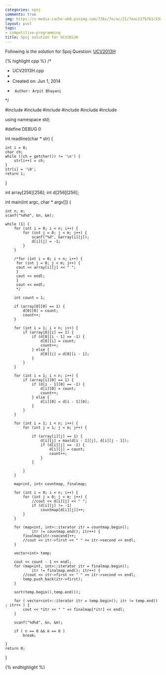 ```yaml
---
categories: spoj
comments: true
img: https://s-media-cache-ak0.pinimg.com/736x/7e/ac/21/7eac217b7b1c55ab7fd56758e4e181be.jpg
layout: post
tags:
- competitive-programming
title: Spoj solution for UCV2013H
---
```


Following is the solution for Spoj Question: [UCV2013H](http://www.spoj.com/problems/UCV2013H/)

{% highlight cpp %}
/*
 * UCV2013H.cpp
 *
 *  Created on: Jun 1, 2014
 *      Author: Arpit Bhayani
 */

#include <cstdio>
#include <cstdlib>
#include <iostream>
#include <map>
#include <vector>
#include <algorithm>

using namespace std;

#define DEBUG 0

int readline(char * str) {

	int i = 0;
	char ch;
	while ((ch = getchar()) != '\n') {
		str[i++] = ch;
	}
	str[i] = '\0';
	return i;
}

int array[256][256];
int d[256][256];

int main(int argc, char * argv[]) {

	int n, m;
	scanf("%d%d", &n, &m);

	while (1) {
		for (int i = 0; i < n; i++) {
			for (int j = 0; j < m; j++) {
				scanf("%d", &array[i][j]);
				d[i][j] = -1;
			}
		}

		/*for (int i = 0; i < n; i++) {
		 for (int j = 0; j < m; j++) {
		 cout << array[i][j] << " ";
		 }
		 cout << endl;
		 }
		 cout << endl;
		 */

		int count = 1;

		if (array[0][0] == 1) {
			d[0][0] = count;
			count++;
		}

		for (int i = 1; i < n; i++) {
			if (array[0][i] == 1) {
				if (d[0][i - 1] == -1) {
					d[0][i] = count;
					count++;
				} else {
					d[0][i] = d[0][i - 1];
				}
			}
		}

		for (int i = 1; i < n; i++) {
			if (array[i][0] == 1) {
				if (d[i - 1][0] == -1) {
					d[i][0] = count;
					count++;
				} else {
					d[i][0] = d[i - 1][0];
				}
			}
		}

		for (int i = 1; i < n; i++) {
			for (int j = 1; j < m; j++) {

				if (array[i][j] == 1) {
					d[i][j] = max(d[i - 1][j], d[i][j - 1]);
					if (d[i][j] == -1) {
						d[i][j] = count;
						count++;
					}
				}

			}
		}

		map<int, int> countmap, finalmap;

		for (int i = 0; i < n; i++) {
			for (int j = 0; j < m; j++) {
				//cout << d[i][j] << " ";
				if (d[i][j] != -1)
					countmap[d[i][j]]++;
			}
		}

		for (map<int, int>::iterator itr = countmap.begin();
				itr != countmap.end(); itr++) {
			finalmap[itr->second]++;
			//cout << itr->first << " " << itr->second << endl;
		}

		vector<int> temp;

		cout << count - 1 << endl;
		for (map<int, int>::iterator itr = finalmap.begin();
				itr != finalmap.end(); itr++) {
			//cout << itr->first << " " << itr->second << endl;
			temp.push_back(itr->first);
		}

		sort(temp.begin(),temp.end());

		for ( vector<int>::iterator itr = temp.begin(); itr != temp.end() ; itr++ ) {
			cout << *itr << " " << finalmap[*itr] << endl;
		}

		scanf("%d%d", &n, &m);

		if ( n == 0 && m == 0 )
			break;

	}
	return 0;
}

{% endhighlight %}